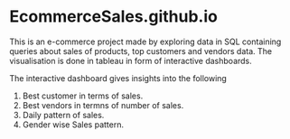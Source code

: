 # EcommerceSales.github.io
This is an e-commerce project made by exploring data in SQL containing queries about sales of products, top customers and vendors data.
The visualisation is done in tableau in form of interactive dashboards.

The interactive dashboard gives insights into the following 
1. Best customer in terms of sales.
2. Best vendors in termns of number of sales.
3. Daily pattern of sales.
4. Gender wise Sales pattern.
